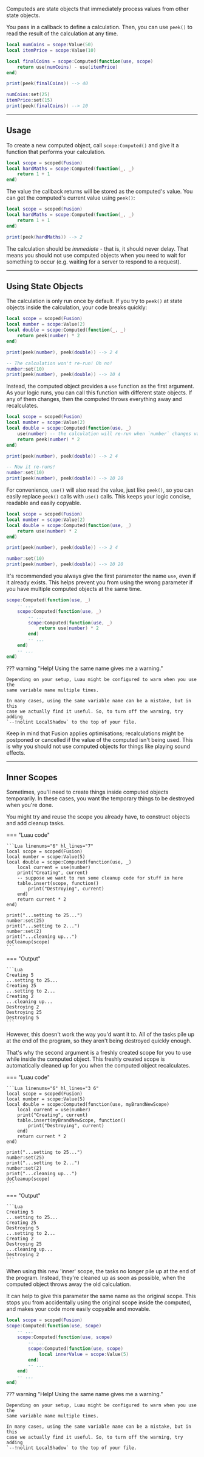 Computeds are state objects that immediately process values from other state
objects.

You pass in a callback to define a calculation. Then, you can use
`peek()` to read the result of the calculation at any time.

```Lua
local numCoins = scope:Value(50)
local itemPrice = scope:Value(10)

local finalCoins = scope:Computed(function(use, scope)
    return use(numCoins) - use(itemPrice)
end)

print(peek(finalCoins)) --> 40

numCoins:set(25)
itemPrice:set(15)
print(peek(finalCoins)) --> 10
```

-----

## Usage

To create a new computed object, call `scope:Computed()` and give it a function
that performs your calculation.

```Lua linenums="6" hl_lines="2-4"
local scope = scoped(Fusion)
local hardMaths = scope:Computed(function(_, _)
    return 1 + 1
end)
```

The value the callback returns will be stored as the computed's value. You can
get the computed's current value using `peek()`:

```Lua linenums="6" hl_lines="6"
local scope = scoped(Fusion)
local hardMaths = scope:Computed(function(_, _)
    return 1 + 1
end)

print(peek(hardMaths)) --> 2
```

The calculation should be *immediate* - that is, it should never delay. That
means you should not use computed objects when you need to wait for something to
occur (e.g. waiting for a server to respond to a request).

-----

## Using State Objects

The calculation is only run once by default. If you try to `peek()` at state
objects inside the calculation, your code breaks quickly:

```Lua linenums="6" hl_lines="10-11"
local scope = scoped(Fusion)
local number = scope:Value(2)
local double = scope:Computed(function(_, _)
    return peek(number) * 2
end)

print(peek(number), peek(double)) --> 2 4

-- The calculation won't re-run! Oh no!
number:set(10)
print(peek(number), peek(double)) --> 10 4
```

Instead, the computed object provides a `use` function as the first argument.
As your logic runs, you can call this function with different state objects. If
any of them changes, then the computed throws everything away and recalculates.

```Lua linenums="6" hl_lines="4"
local scope = scoped(Fusion)
local number = scope:Value(2)
local double = scope:Computed(function(use, _)
	use(number) -- the calculation will re-run when `number` changes value
    return peek(number) * 2
end)

print(peek(number), peek(double)) --> 2 4

-- Now it re-runs!
number:set(10)
print(peek(number), peek(double)) --> 10 20
```

For convenience, `use()` will also read the value, just like `peek()`, so you
can easily replace `peek()` calls with `use()` calls. This keeps your logic
concise, readable and easily copyable.

```Lua linenums="6" hl_lines="4"
local scope = scoped(Fusion)
local number = scope:Value(2)
local double = scope:Computed(function(use, _)
    return use(number) * 2
end)

print(peek(number), peek(double)) --> 2 4

number:set(10)
print(peek(number), peek(double)) --> 10 20
```

It's recommended you always give the first parameter the name `use`, even if it
already exists. This helps prevent you from using the wrong parameter if you
have multiple computed objects at the same time.

```Lua
scope:Computed(function(use, _)
	-- ...
	scope:Computed(function(use, _)
		-- ...
		scope:Computed(function(use, _)
			return use(number) * 2
		end)
		-- ...
	end)
	-- ...
end)
```

??? warning "Help! Using the same name gives me a warning."

	Depending on your setup, Luau might be configured to warn when you use the
	same variable name multiple times.

	In many cases, using the same variable name can be a mistake, but in this
	case we actually find it useful. So, to turn off the warning, try adding
	`--!nolint LocalShadow` to the top of your file.

Keep in mind that Fusion applies optimisations; recalculations might be
postponed or cancelled if the value of the computed isn't being used. This is
why you should not use computed objects for things like playing sound effects.

-----

## Inner Scopes

Sometimes, you'll need to create things inside computed objects temporarily. In
these cases, you want the temporary things to be destroyed when you're done.

You might try and reuse the scope you already have, to construct objects and
add cleanup tasks.

=== "Luau code"

	```Lua linenums="6" hl_lines="7"
	local scope = scoped(Fusion)
	local number = scope:Value(5)
	local double = scope:Computed(function(use, _)
		local current = use(number)
		print("Creating", current)
		-- suppose we want to run some cleanup code for stuff in here
		table.insert(scope, function()
			print("Destroying", current)
		end)
		return current * 2
	end)

	print("...setting to 25...")
	number:set(25)
	print("...setting to 2...")
	number:set(2)
	print("...cleaning up...")
	doCleanup(scope)
	```

=== "Output"

	```Lua
	Creating 5
	...setting to 25...
	Creating 25
	...setting to 2...
	Creating 2
	...cleaning up...
	Destroying 2
	Destroying 25
	Destroying 5
	```

However, this doesn't work the way you'd want it to. All of the tasks pile up at
the end of the program, so they aren't being destroyed quickly enough.

That's why the second argument is a freshly created scope for you to use while
inside the computed object. This freshly created scope is automatically cleaned
up for you when the computed object recalculates.

=== "Luau code"

	```Lua linenums="6" hl_lines="3 6"
	local scope = scoped(Fusion)
	local number = scope:Value(5)
	local double = scope:Computed(function(use, myBrandNewScope)
		local current = use(number)
		print("Creating", current)
		table.insert(myBrandNewScope, function()
			print("Destroying", current)
		end)
		return current * 2
	end)

	print("...setting to 25...")
	number:set(25)
	print("...setting to 2...")
	number:set(2)
	print("...cleaning up...")
	doCleanup(scope)
	```

=== "Output"

	```Lua
	Creating 5
	...setting to 25...
	Creating 25
	Destroying 5
	...setting to 2...
	Creating 2
	Destroying 25
	...cleaning up...
	Destroying 2
	```

When using this new 'inner' scope, the tasks no longer pile up at the end of the
program. Instead, they're cleaned up as soon as possible, when the computed
object throws away the old calculation.

It can help to give this parameter the same name as the original scope. This
stops you from accidentally using the original scope inside the computed, and
makes your code more easily copyable and movable.

```Lua
local scope = scoped(Fusion)
scope:Computed(function(use, scope)
	-- ...
	scope:Computed(function(use, scope)
		-- ...
		scope:Computed(function(use, scope)
			local innerValue = scope:Value(5)
		end)
		-- ...
	end)
	-- ...
end)
```

??? warning "Help! Using the same name gives me a warning."

	Depending on your setup, Luau might be configured to warn when you use the
	same variable name multiple times.

	In many cases, using the same variable name can be a mistake, but in this
	case we actually find it useful. So, to turn off the warning, try adding
	`--!nolint LocalShadow` to the top of your file.
